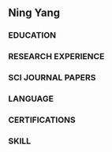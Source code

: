 ## Ning Yang


### EDUCATION


### RESEARCH EXPERIENCE


### SCI JOURNAL PAPERS


### LANGUAGE


### CERTIFICATIONS


### SKILL
